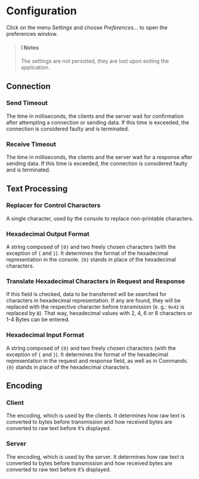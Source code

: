 # Configuration

Click on the menu *Settings* and choose *Preferences…* to open the preferences window.

> #### :grey_exclamation: Notes
>
>The settings are not persisted, they are lost upon exiting the application.

## Connection

### Send Timeout

The time in milliseconds, the clients and the server wait for confirmation after attempting a connection or sending data. If this time is exceeded, the connection is considered faulty and is terminated.

### Receive Timeout

The time in milliseconds, the clients and the server wait for a response after sending data. If this time is exceeded, the connection is considered faulty and is terminated.

## Text Processing

### Replacer for Control Characters

A single character, used by the console to replace non-printable characters.

### Hexadecimal Output Format

A string composed of `{0}` and two freely chosen characters (with the exception of `{` and `}`). It determines the format of the hexadecimal representation in the console. `{0}` stands in place of the hexadecimal characters.

### Translate Hexadecimal Characters in Request and Response

If this field is checked, data to be transferred will be searched for characters in hexadecimal representation. If any are found, they will be replaced with the respective character before  transmission (e. g.: `0x42` is replaced by `B`). That way, hexadecimal values with 2, 4, 6 or 8 characters or 1-4 Bytes can be entered.

### Hexadecimal Input Format

A string composed of `{0}` and two freely chosen characters (with the exception of `{` and `}`). It determines the format of the hexadecimal representation in the request and response field, as well as in Commands. `{0}` stands in place of the hexadecimal characters.

## Encoding

### Client

The encoding, which is used by the clients. It determines how raw text is converted to bytes before transmission and how received bytes are converted to raw text before it’s displayed.

### Server

The encoding, which is used by the server. It determines how raw text is converted to bytes before transmission and how received bytes are converted to raw text before it’s displayed.
